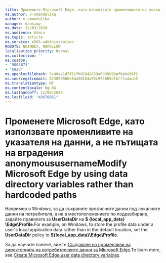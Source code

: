 ```yaml
---
title: Променете Microsoft Edge, като използвате променливите на указателя на данни, а не пътищата на вградения anonymoususername
ms.author: v-smandalika
author: v-smandalika
manager: dansimp
ms.date: 12/03/2020
ms.audience: Admin
ms.topic: article
ms.service: o365-administration
ROBOTS: NOINDEX, NOFOLLOW
localization_priority: Normal
ms.collection: ''
ms.custom:
- "9003873"
- "6926"
ms.openlocfilehash: 5c40aa1d7f61fbd2842839a5839899af8ab439f2
ms.sourcegitcommit: 523098560e54a50184a99c974809dfbfffadacb5
ms.translationtype: MT
ms.contentlocale: bg-BG
ms.lasthandoff: 12/09/2020
ms.locfileid: "49676861"
---
```

# <a name="modify-microsoft-edge-by-using-data-directory-variables-rather-than-hardcoded-paths"></a><span data-ttu-id="25d97-102">Променете Microsoft Edge, като използвате променливите на указателя на данни, а не пътищата на вградения anonymoususername</span><span class="sxs-lookup"><span data-stu-id="25d97-102">Modify Microsoft Edge by using data directory variables rather than hardcoded paths</span></span>

<span data-ttu-id="25d97-103">Например в Windows, за да съхраните профилните данни под локалните данни на потребителя, а не в местоположението по подразбиране, задайте правилата за **UserDataDir** на **$ {local_app_data} \Edge\Profile**.</span><span class="sxs-lookup"><span data-stu-id="25d97-103">For example, on Windows, to store the profile data under a user's local application data rather than in the default location, set the **UserDataDir** policy to **${local_app_data}\Edge\Profile**.</span></span> 

<span data-ttu-id="25d97-104">За да научите повече, вижте [Създаване на променливи на директорията на потребителските данни за Microsoft Edge](https://docs.microsoft.com/deployedge/edge-learnmore-create-user-directory-vars).</span><span class="sxs-lookup"><span data-stu-id="25d97-104">To learn more, see [Create Microsoft Edge user data directory variables](https://docs.microsoft.com/deployedge/edge-learnmore-create-user-directory-vars).</span></span>